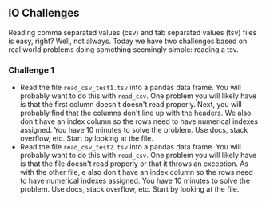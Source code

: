 ## IO Challenges
Reading comma separated values (csv) and tab separated values (tsv) files is easy, right?  Well, not always.  Today we have two challenges based on real world problems doing something seemingly simple: reading a tsv.

### Challenge 1
* Read the file `read_csv_test1.tsv` into a pandas data frame.  You will probably want to do this with `read_csv`.  One problem you will likely have is that the first column doesn't doesn't read properly.  Next, you will probably find that the columns don't line up with the headers.  We also don't have an index column so the rows need to have numerical indexes assigned.  You have 10 minutes to solve the problem.  Use docs, stack overflow, etc.  Start by looking at the file.
* Read the file `read_csv_test2.tsv` into a pandas data frame.  You will probably want to do this with `read_csv`.  One problem you will likely have is that the file doesn't read properly or that it throws an exception. As with the other file, e also don't have an index column so the rows need to have numerical indexes assigned.  You have 10 minutes to solve the problem.  Use docs, stack overflow, etc.  Start by looking at the file.
